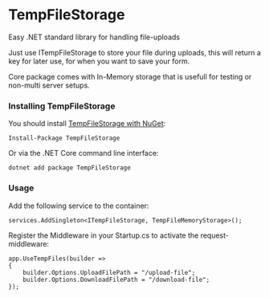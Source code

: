 TempFileStorage
===============

Easy .NET standard library for handling file-uploads

Just use ITempFileStorage to store your file during uploads, this will return a key for later use, for when you want to save your form.

Core package comes with In-Memory storage that is usefull for testing or non-multi server setups.

### Installing TempFileStorage

You should install [TempFileStorage with NuGet](https://www.nuget.org/packages/TempFileStorage):

    Install-Package TempFileStorage

Or via the .NET Core command line interface:

    dotnet add package TempFileStorage

### Usage

Add the following service to the container:

```
services.AddSingleton<ITempFileStorage, TempFileMemoryStorage>();
```

Register the Middleware in your Startup.cs to activate the request-middleware:

```
app.UseTempFiles(builder =>
{
    builder.Options.UploadFilePath = "/upload-file";
    builder.Options.DownloadFilePath = "/download-file";
});
```
